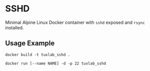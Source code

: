 # SSHD

Minimal Alpine Linux Docker container with `sshd` exposed and `rsync` installed.

## Usage Example

```
docker build -t tuxlab_sshd .

docker run [--name NAME] -d -p 22 tuxlab_sshd
````
